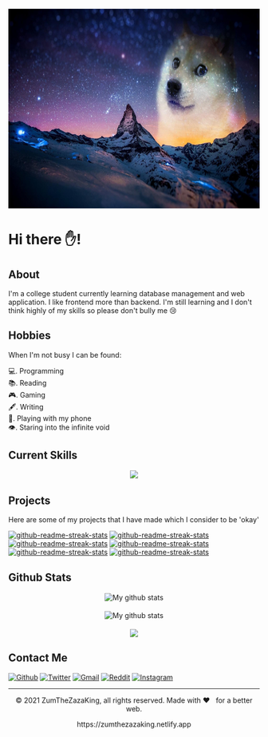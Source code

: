 <p align="center">
  <img alt="banner" src="doge sky.jpg" height="400" width="700">
</p>

# Hi there ✋!

## About
I'm a college student currently learning database management and web application. I like frontend more than backend. I'm still learning and I don't think highly of my skills so please don't bully me 😢


## Hobbies
When I'm not busy I can be found:

💻.  Programming<br/>
📚.  Reading<br/>
🎮.  Gaming<br/>
🖋.  Writing<br/>
📱.  Playing with my phone<br/>
👁.  Staring into the infinite void<br/>


## Current Skills
<p align="center">
		<img src="https://skillicons.dev/icons?i=html,css,js,py,php,java,lua,jquery,regex,sass,tailwind,react,nextjs,nodejs,webpack,materialui,firebase,git,github,netlify,md,mysql,ps,pr,vscode,visualstudio,codepen,bash,powershell,vim,bots,wordpress" />
</p>


## Projects
Here are some of my projects that I have made which I consider to be 'okay'

<p>
  <a href="https://github.com/ZumTheZazaKing/areyoudepressed"><img width="282" src="https://denvercoder1-github-readme-stats.vercel.app/api/pin/?username=zumthezazaking&repo=areyoudepressed&theme=react&bg_color=273849&title_color=F85D7F&icon_color=F8D866&hide_border=true&show_icons=false" alt="github-readme-streak-stats"></a>
  <a href="http://github.com/ZumTheZazaKing/zumtube"><img width="282" src="https://denvercoder1-github-readme-stats.vercel.app/api/pin/?username=zumthezazaking&repo=zumtube&theme=react&bg_color=273849&title_color=F85D7F&icon_color=F8D866&hide_border=true&show_icons=false" alt="github-readme-streak-stats"></a>
  <a href="https://github.com/ZumTheZazaKing/notiz"><img width="282" src="https://denvercoder1-github-readme-stats.vercel.app/api/pin/?username=zumthezazaking&repo=notiz&theme=react&bg_color=273849&title_color=F85D7F&icon_color=F8D866&hide_border=true&show_icons=false" alt="github-readme-streak-stats"></a>
  <a href="https://github.com/ZumTheZazaKing/hangman"><img width="282" src="https://denvercoder1-github-readme-stats.vercel.app/api/pin/?username=zumthezazaking&repo=hangman&theme=react&bg_color=273849&title_color=F85D7F&icon_color=F8D866&hide_border=true&show_icons=false" alt="github-readme-streak-stats"></a>
  <a href="https://github.com/ZumTheZazaKing/react-meme-generator"><img width="282" src="https://denvercoder1-github-readme-stats.vercel.app/api/pin/?username=zumthezazaking&repo=react-meme-generator&theme=react&bg_color=273849&title_color=F85D7F&icon_color=F8D866&hide_border=true&show_icons=false" alt="github-readme-streak-stats"></a>
  <a href="https://github.com/ZumTheZazaKing/weather-app"><img width="282" src="https://denvercoder1-github-readme-stats.vercel.app/api/pin/?username=zumthezazaking&repo=weather-app&theme=react&bg_color=273849&title_color=F85D7F&icon_color=F8D866&hide_border=true&show_icons=false" alt="github-readme-streak-stats"></a>
</p>


## Github Stats

<p align="center">
  <img align="center" src="https://github-readme-streak-stats.herokuapp.com?user=zumthezazaking&theme=vue-dark&hide_border=true&date_format=M%20j%5B%2C%20Y%5D" alt="My github stats" /><br><br>
  <img align="center" src="https://github-readme-stats.vercel.app/api?username=zumthezazaking&show_icons=true&include_all_commits=true&theme=cobalt&hide_border=true" alt="My github stats" /><br><br>
  <img align="center" src="https://github-readme-stats.vercel.app/api/top-langs/?username=zumthezazaking&layout=compact&theme=cobalt&hide_border=true" />
</p>


## Contact Me
[<img alt="Github" src="https://img.shields.io/badge/GitHub-%2312100E.svg?&style=for-the-badge&logo=Github&logoColor=white" />](https://github.com/zumthezazaking)
[<img alt="Twitter" src="https://img.shields.io/badge/twitter-%231DA1F2.svg?&style=for-the-badge&logo=twitter&logoColor=white" />](https://twitter.com/puroguramaz)
[<img alt="Gmail" src="https://img.shields.io/badge/gmail-%23D14836.svg?&style=for-the-badge&logo=gmail&logoColor=white" />](mailto:zahidi85543@gmail.com)
[<img alt="Reddit" src="https://img.shields.io/badge/reddit-%23ff4500.svg?&style=for-the-badge&logo=reddit&logoColor=white" />](https://www.reddit.com/user/puroguramaz)
[<img alt="Instagram" src="https://img.shields.io/badge/instagram-%23C13584.svg?&style=for-the-badge&logo=instagram&logoColor=white" />](https://www.instagram.com/zumthezazaking/)


---
<p align="center"> © 2021 ZumTheZazaKing, all rights reserved. Made with ❤️ &nbsp; for a better web. </p>
<p align="center">
https://zumthezazaking.netlify.app
</p>










